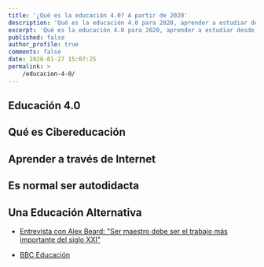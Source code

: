```yaml
---
title: '¿Qué es la educación 4.0? A partir de 2020'
description: 'Qué es la educación 4.0 para 2020, aprender a estudiar desde casa y sin ayuda de profesores'
excerpt: 'Qué es la educación 4.0 para 2020, aprender a estudiar desde casa y sin ayuda de profesores'
published: false
author_profile: true
comments: false
date: 2020-01-27 15:07:25
permalink: >
    /educacion-4-0/
---
```


## Educación 4.0

## Qué es Cibereducación

## Aprender a través de Internet

## Es normal ser autodidacta

## Una Educación Alternativa

* [Entrevista con Alex Beard: "Ser maestro debe ser el trabajo más importante del siglo XXI"](https://www.bbc.com/mundo/noticias-51229314)

* [BBC Educación](https://www.bbc.com/mundo/topics/c2dwq9z623gt)